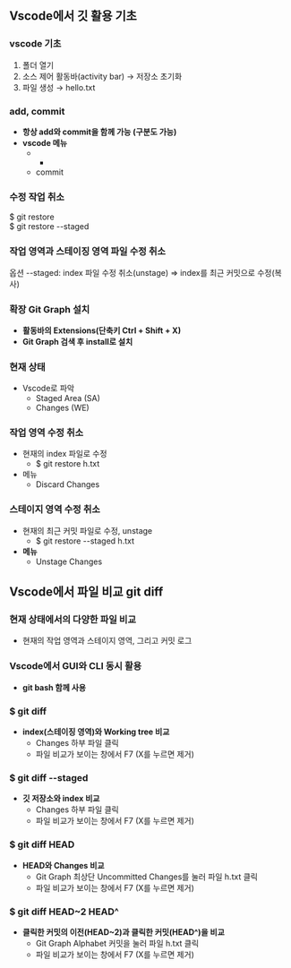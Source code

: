 ## Vscode에서 깃 활용 기초

### vscode 기초

1. 폴더 열기
2. 소스 제어 활동바(activity bar)
    → 저장소 초기화 
3. 파일 생성
    → hello.txt

### add, commit
- **항상 add와 commit을 함께 가능 (구분도 가능)**
- **vscode 메뉴**
    - +
    - commit

### 수정 작업 취소
$ git restore<br>
$ git restore --staged

### 작업 영역과 스테이징 영역 파일 수정 취소
옵션 --staged: index 파일 수정 취소(unstage) ⇒ index를 최근 커밋으로 수정(복사)

### 확장 Git Graph 설치

- **활동바의 Extensions(단축키 Ctrl + Shift + X)**
- **Git Graph 검색 후 install로 설치**

### 현재 상태
- Vscode로 파악
    - Staged Area (SA)
    - Changes (WE)

### 작업 영역 수정 취소
- 현재의 index 파일로 수정
    - $ git restore h.txt
- 메뉴
    - Discard Changes

### 스테이지 영역 수정 취소
- 현재의 최근 커밋 파일로 수정, unstage
    - $ git restore --staged h.txt
- **메뉴**
    - Unstage Changes

## Vscode에서 파일 비교 git diff

### 현재 상태에서의 다양한 파일 비교
- 현재의 작업 영역과 스테이지 영역, 그리고 커밋 로그

### Vscode에서 GUI와 CLI 동시 활용
- **git bash 함께 사용**

### $ git diff
- **index(스테이징 영역)와 Working tree 비교**
    - Changes 하부 파일 클릭
    - 파일 비교가 보이는 창에서 F7 (X를 누르면 제거)

### $ git diff --staged
- **깃 저장소와 index 비교**
    - Changes 하부 파일 클릭
    - 파일 비교가 보이는 창에서 F7 (X를 누르면 제거)

### $ git diff HEAD
- **HEAD와 Changes 비교**
    - Git Graph 최상단 Uncommitted Changes를 눌러 파일 h.txt 클릭
    - 파일 비교가 보이는 창에서 F7 (X를 누르면 제거)

### $ git diff HEAD~2 HEAD^
- **클릭한 커밋의 이전(HEAD~2)과 클릭한 커밋(HEAD^)을 비교**
    - Git Graph Alphabet 커밋을 눌러 파일 h.txt 클릭
    - 파일 비교가 보이는 창에서 F7 (X를 누르면 제거)
